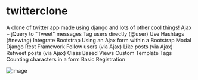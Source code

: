 # twitterclone
A clone of twitter app made using django and lots of other cool things!
Ajax + jQuery to "Tweet" messages
Tag users directly (@user)
Use Hashtags (#newtag)
Integrate Bootstrap
Using an Ajax form within a Bootstrap Modal
Django Rest Framework
Follow users (via Ajax)
Like posts (via Ajax)
Retweet posts (via Ajax)
Class Based Views
Custom Template Tags
Counting characters in a form
Basic Registration

![image](https://user-images.githubusercontent.com/38041862/40010822-8c044ac0-57c3-11e8-833c-736794992be6.png)
